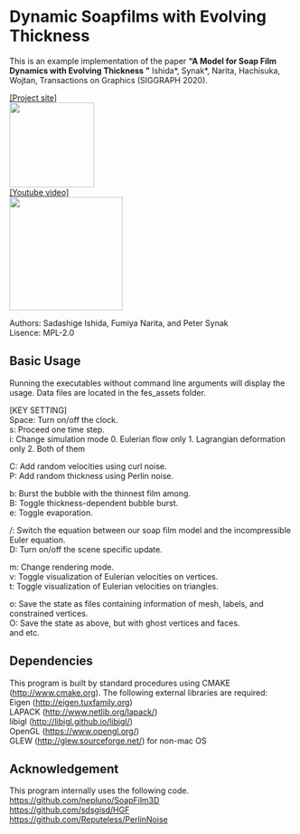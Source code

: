 # Dynamic Soapfilms with Evolving Thickness

This is an example implementation of the paper **“A Model for Soap Film Dynamics with Evolving Thickness
”** Ishida\*, Synak\*, Narita, Hachisuka, Wojtan, Transactions on Graphics (SIGGRAPH 2020).

[[Project site]][P]  
<a href="https://sadashigeishida.bitbucket.io/soapfilm_with_thickness">  <img src="https://sadashigeishida.bitbucket.io/soapfilm_with_thickness/teaser_white_background.jpeg" height="150px"> </a>  
[[Youtube video]][Y]  
<a href="https://www.youtube.com/watch?v=Pr1zibwxAKU"><img src="https://i.ytimg.com/vi/Pr1zibwxAKU/0.jpg" width="200px"></a>

[Y]:https://www.youtube.com/watch?v=Pr1zibwxAKU
[P]:https://sadashigeishida.bitbucket.io/soapfilm_with_thickness  
Authors: Sadashige Ishida, Fumiya Narita, and Peter Synak  
Lisence: MPL-2.0

## Basic Usage
Running the executables without command line arguments will display the usage. Data files are located in the fes_assets folder.

[KEY SETTING]  
Space: Turn on/off the clock.  
s: Proceed one time step.   
i: Change simulation mode 0. Eulerian flow only 1. Lagrangian deformation only 2. Both of them  

C: Add random velocities using curl noise.  
P: Add random thickness using Perlin noise.

b: Burst the bubble with the thinnest film among.    
B: Toggle thickness-dependent bubble burst.  
e: Toggle evaporation.
 
\/: Switch the equation between our soap film model and the incompressible Euler equation.  
D: Turn on/off the scene specific update.   

m: Change rendering mode.  
v: Toggle visualization of Eulerian velocities on vertices.  
t: Toggle visualization of Eulerian velocities on triangles.   

o: Save the state as files containing information of mesh, labels, and constrained vertices.  
O: Save the state as above, but with ghost vertices and faces.  
and etc.

## Dependencies
This program is built by standard procedures using CMAKE (http://www.cmake.org).
The following external libraries are required:   
Eigen (http://eigen.tuxfamily.org)  
LAPACK (http://www.netlib.org/lapack/)  
libigl (http://libigl.github.io/libigl/)  
OpenGL (https://www.opengl.org/)  
GLEW (http://glew.sourceforge.net/) for non-mac OS

## Acknowledgement  
This program internally uses the following code.  
https://github.com/nepluno/SoapFilm3D  
https://github.com/sdsgisd/HGF  
https://github.com/Reputeless/PerlinNoise  
